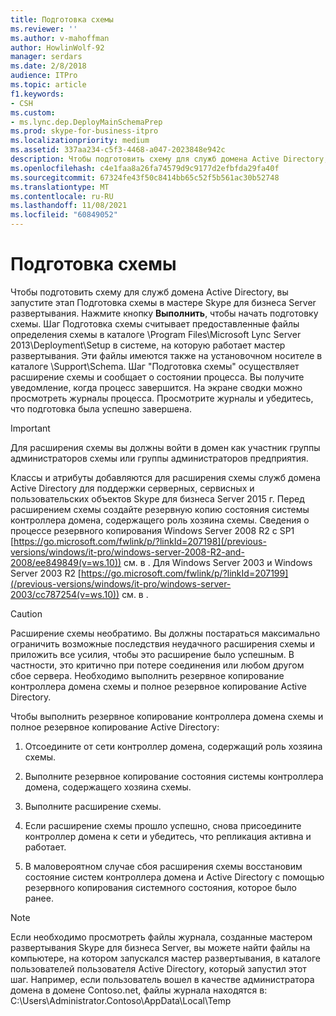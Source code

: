 ```yaml
---
title: Подготовка схемы
ms.reviewer: ''
ms.author: v-mahoffman
author: HowlinWolf-92
manager: serdars
ms.date: 2/8/2018
audience: ITPro
ms.topic: article
f1.keywords:
- CSH
ms.custom:
- ms.lync.dep.DeployMainSchemaPrep
ms.prod: skype-for-business-itpro
ms.localizationpriority: medium
ms.assetid: 337aa234-c5f3-4468-a047-2023848e942c
description: Чтобы подготовить схему для служб домена Active Directory, вы запустите этап Подготовка схемы в мастере Skype для бизнеса Server развертывания. Нажмите кнопку Выполнить, чтобы начать подготовку схемы. Шаг Подготовка схемы считывает предоставленные файлы определения схемы в каталоге /Program Files/Microsoft Lync Server 2013/Deployment/Setup в системе, на которую работает мастер развертывания. Эти файлы также доступны в средствах установки в каталоге Support/Schema. Шаг "Подготовка схемы" осуществляет расширение схемы и сообщает о состоянии процесса. Вы получите уведомление, когда процесс завершится. На экране сводки можно просмотреть журналы процесса. Просмотрите журналы и убедитесь, что подготовка была успешно завершена.
ms.openlocfilehash: c4e1faa8a26fa74579d9c9177d2efbfda29fa40f
ms.sourcegitcommit: 67324fe43f50c8414bb65c52f5b561ac30b52748
ms.translationtype: MT
ms.contentlocale: ru-RU
ms.lasthandoff: 11/08/2021
ms.locfileid: "60849052"
---
```

# <a name="prepare-schema"></a>Подготовка схемы
 
Чтобы подготовить схему для служб домена Active Directory, вы запустите этап Подготовка схемы в мастере Skype для бизнеса Server развертывания. Нажмите кнопку **Выполнить**, чтобы начать подготовку схемы. Шаг Подготовка схемы считывает предоставленные файлы определения схемы в каталоге \Program Files\Microsoft Lync Server 2013\Deployment\Setup в системе, на которую работает мастер развертывания. Эти файлы имеются также на установочном носителе в каталоге \Support\Schema. Шаг "Подготовка схемы" осуществляет расширение схемы и сообщает о состоянии процесса. Вы получите уведомление, когда процесс завершится. На экране сводки можно просмотреть журналы процесса. Просмотрите журналы и убедитесь, что подготовка была успешно завершена.
  
> [!IMPORTANT]
> Для расширения схемы вы должны войти в домен как участник группы администраторов схемы или группы администраторов предприятия. 
  
Классы и атрибуты добавляются для расширения схемы служб домена Active Directory для поддержки серверных, сервисных и пользовательских объектов Skype для бизнеса Server 2015 г. Перед расширением схемы создайте резервную копию состояния системы контроллера домена, содержащего роль хозяина схемы. Сведения о процессе резервного копирования Windows Server 2008 R2 с SP1 [https://go.microsoft.com/fwlink/p/?linkId=207198](/previous-versions/windows/it-pro/windows-server-2008-R2-and-2008/ee849849(v=ws.10)) см. в . Для Windows Server 2003 и Windows Server 2003 R2 [https://go.microsoft.com/fwlink/p/?linkId=207199](/previous-versions/windows/it-pro/windows-server-2003/cc787254(v=ws.10)) см. в .
  
> [!CAUTION]
> Расширение схемы необратимо. Вы должны постараться максимально ограничить возможные последствия неудачного расширения схемы и приложить все усилия, чтобы это расширение было успешным. В частности, это критично при потере соединения или любом другом сбое сервера. Необходимо выполнить резервное копирование контроллера домена схемы и полное резервное копирование Active Directory. 
  
Чтобы выполнить резервное копирование контроллера домена схемы и полное резервное копирование Active Directory:
  
1. Отсоедините от сети контроллер домена, содержащий роль хозяина схемы.
    
2. Выполните резервное копирование состояния системы контроллера домена, содержащего хозяина схемы.
    
3. Выполните расширение схемы.
    
4. Если расширение схемы прошло успешно, снова присоедините контроллер домена к сети и убедитесь, что репликация активна и работает.
    
5. В маловероятном случае сбоя расширения схемы восстановим состояние систем контроллера домена и Active Directory с помощью резервного копирования системного состояния, которое было ранее.
    
> [!NOTE]
> Если необходимо просмотреть файлы журнала, созданные мастером развертывания Skype для бизнеса Server, вы можете найти файлы на компьютере, на котором запускался мастер развертывания, в каталоге пользователей пользователя Active Directory, который запустил этот шаг. Например, если пользователь вошел в качестве администратора домена в домене Contoso.net, файлы журнала находятся в: C:\Users\Administrator.Contoso\AppData\Local\Temp 
